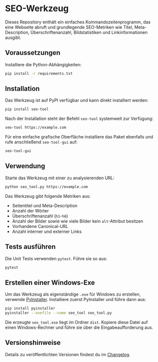 # SEO-Werkzeug

Dieses Repository enthält ein einfaches Kommandozeilenprogramm, das eine
Webseite abruft und grundlegende SEO-Metriken wie Titel, Meta-Description,
Überschriftenanzahl, Bildstatistiken und Linkinformationen ausgibt.

## Voraussetzungen

Installiere die Python-Abhängigkeiten:

```bash
pip install -r requirements.txt
```

## Installation

Das Werkzeug ist auf PyPI verfügbar und kann direkt installiert werden:

```bash
pip install seo-tool
```

Nach der Installation steht der Befehl `seo-tool` systemweit zur Verfügung:

```bash
seo-tool https://example.com
```

Für eine einfache grafische Oberfläche installiere das Paket ebenfalls und
rufe anschließend `seo-tool-gui` auf:

```bash
seo-tool-gui
```

## Verwendung

Starte das Werkzeug mit einer zu analysierenden URL:

```bash
python seo_tool.py https://example.com
```

Das Werkzeug gibt folgende Metriken aus:

- Seitentitel und Meta-Description
- Anzahl der Wörter
- Überschriftenanzahl (`h1`-`h6`)
- Anzahl der Bilder sowie wie viele Bilder kein `alt`-Attribut besitzen
- Vorhandene Canonical-URL
- Anzahl interner und externer Links

## Tests ausführen

Die Unit Tests verwenden `pytest`. Führe sie so aus:

```bash
pytest
```

## Erstellen einer Windows-Exe

Um das Werkzeug als eigenständige `.exe` für Windows zu erstellen, verwende
[PyInstaller](https://pyinstaller.org/). Installiere zuerst PyInstaller und führe dann aus:

```bash
pip install pyinstaller
pyinstaller --onefile --name seo_tool seo_tool.py
```

Die erzeugte `seo_tool.exe` liegt im Ordner `dist`. Kopiere diese Datei auf
einen Windows-Rechner und führe sie über die Eingabeaufforderung aus.

## Versionshinweise

Details zu veröffentlichten Versionen findest du im [Changelog](CHANGELOG.md).
